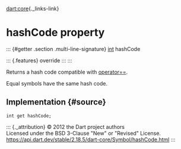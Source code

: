 [dart:core](../../dart-core/dart-core-library){._links-link}

hashCode property
=================

::: {#getter .section .multi-line-signature}
[int](../int-class) hashCode

::: {.features}
override
:::
:::

Returns a hash code compatible with [operator==](operator_equals).

Equal symbols have the same hash code.

Implementation {#source}
--------------

``` {.language-dart data-language="dart"}
int get hashCode;
```

::: {._attribution}
© 2012 the Dart project authors\
Licensed under the BSD 3-Clause \"New\" or \"Revised\" License.\
<https://api.dart.dev/stable/2.18.5/dart-core/Symbol/hashCode.html>
:::
